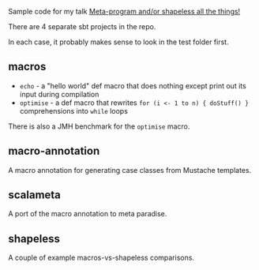 Sample code for my talk [Meta-program and/or shapeless all the things!](https://slides.com/cb372/metaprog-shapeless-lsug-2016)

There are 4 separate sbt projects in the repo.

In each case, it probably makes sense to look in the test folder first.

## macros

* `echo` - a "hello world" def macro that does nothing except print out its input during compilation
* `optimise` - a def macro that rewrites `for (i <- 1 to n) { doStuff() }` comprehensions into `while` loops

There is also a JMH benchmark for the `optimise` macro.

## macro-annotation

A macro annotation for generating case classes from Mustache templates.

## scalameta

A port of the macro annotation to meta paradise.

## shapeless

A couple of example macros-vs-shapeless comparisons.
